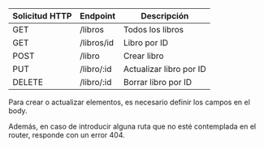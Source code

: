 | Solicitud HTTP | Endpoint         | Descripción                 |
| -------------- | ---------------- | --------------------------- |
| GET            | /libros          | Todos los libros           |
| GET            | /libros/id       | Libro por ID               |
| POST           | /libro           | Crear libro                |
| PUT            | /libro/:id       | Actualizar libro por ID    |
| DELETE         | /libro/:id       | Borrar libro por ID        |

Para crear o actualizar elementos, es necesario definir los campos en el body.

Además, en caso de introducir alguna ruta que no esté contemplada en el router, responde con un error 404.
